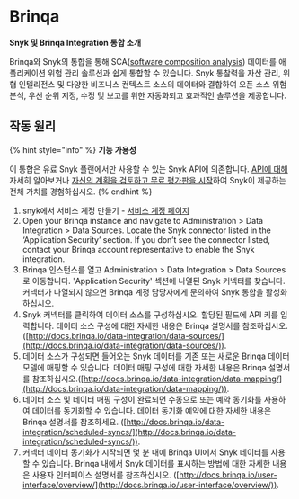 # Brinqa

**Snyk 및 Brinqa Integration 통합 소개**

Brinqa와 Snyk의 통합을 통해 SCA([software composition analysis](https://snyk.io/blog/what-is-software-composition-analysis-sca-and-does-my-company-need-it/)) 데이터를 애플리케이션 위험 관리 솔루션과 쉽게 통합할 수 있습니다. Snyk 통찰력을 자산 관리, 위협 인텔리전스 및 다양한 비즈니스 컨텍스트 소스의 데이터와 결합하여 오픈 소스 위험 분석, 우선 순위 지정, 수정 및 보고를 위한 자동화되고 효과적인 솔루션을 제공합니다.

## 작동 원리

{% hint style="info" %}
**기능 가용성**

이 통합은 유료 Snyk 플랜에서만 사용할 수 있는 Snyk API에 의존합니다. [API에 대해](https://github.com/snyk/user-docs/tree/54e0dec0fe0e081d49f34119a9018499ad5c9e96/integrations/vulnerability-management-tools/code-dx-enterprise/README.md) 자세히 알아보거나 [자신의 계획을 검토하고 무료 평가판을 시작](https://app.snyk.io/manage/billing)하여 Snyk이 제공하는 전체 가치를 경험하십시오.
{% endhint %}

1. snyk에서 서비스 계정 만들기 - [서비스 계정 페이지](../managing-integrations/service-accounts.md)
2. Open your Brinqa instance and navigate to Administration > Data Integration > Data Sources. Locate the Snyk connector listed in the ‘Application Security’ section. If you don’t see the connector listed, contact your Brinqa account representative to enable the Snyk integration.
3. Brinqa 인스턴스를 열고 Administration > Data Integration > Data Sources로 이동합니다. 'Application Security' 섹션에 나열된 Snyk 커넥터를 찾습니다. 커넥터가 나열되지 않으면 Brinqa 계정 담당자에게 문의하여 Snyk 통합을 활성화하십시오.
4. Snyk 커넥터를 클릭하여 데이터 소스를 구성하십시오. 할당된 필드에 API 키를 입력합니다. 데이터 소스 구성에 대한 자세한 내용은 Brinqa 설명서를 참조하십시오.\
   ([http://docs.brinqa.io/data-integration/data-sources/](http://docs.brinqa.io/data-integration/data-sources/)).
5. 데이터 소스가 구성되면 들어오는 Snyk 데이터를 기존 또는 새로운 Brinqa 데이터 모델에 매핑할 수 있습니다. 데이터 매핑 구성에 대한 자세한 내용은 Brinqa 설명서를 참조하십시오.([http://docs.brinqa.io/data-integration/data-mapping/](http://docs.brinqa.io/data-integration/data-mapping/)).
6. 데이터 소스 및 데이터 매핑 구성이 완료되면 수동으로 또는 예약 동기화를 사용하여 데이터를 동기화할 수 있습니다. 데이터 동기화 예약에 대한 자세한 내용은 Brinqa 설명서를 참조하세요. ([http://docs.brinqa.io/data-integration/scheduled-syncs/](http://docs.brinqa.io/data-integration/scheduled-syncs/)).
7. 커넥터 데이터 동기화가 시작되면 몇 분 내에 Brinqa UI에서 Snyk 데이터를 사용할 수 있습니다. Brinqa 내에서 Snyk 데이터를 표시하는 방법에 대한 자세한 내용은 사용자 인터페이스 설명서를 참조하십시오. ([http://docs.brinqa.io/user-interface/overview/](http://docs.brinqa.io/user-interface/overview/)).
